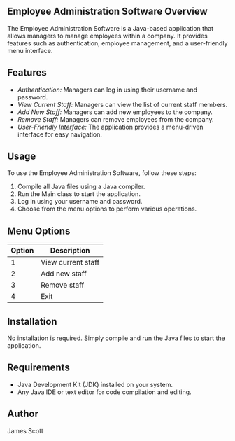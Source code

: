 ## Employee Administration Software Overview
The Employee Administration Software is a Java-based application that allows managers to manage employees within a company. It provides features such as authentication, employee management, and a user-friendly menu interface.

## Features
- *Authentication:* Managers can log in using their username and password.
- *View Current Staff:* Managers can view the list of current staff members.
- *Add New Staff:* Managers can add new employees to the company.
- *Remove Staff:* Managers can remove employees from the company.
- *User-Friendly Interface:* The application provides a menu-driven interface for easy navigation.

## Usage
To use the Employee Administration Software, follow these steps:
1. Compile all Java files using a Java compiler.
2. Run the Main class to start the application.
3. Log in using your username and password.
4. Choose from the menu options to perform various operations.

## Menu Options
| Option | Description            |
|--------|------------------------|
| 1      | View current staff     |
| 2      | Add new staff          |
| 3      | Remove staff           |
| 4      | Exit                   |

## Installation
No installation is required. Simply compile and run the Java files to start the application.

## Requirements
- Java Development Kit (JDK) installed on your system.
- Any Java IDE or text editor for code compilation and editing.

## Author
James Scott
